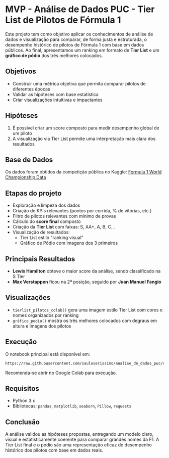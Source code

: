 # MVP - Análise de Dados PUC - Tier List de Pilotos de Fórmula 1

Este projeto tem como objetivo aplicar os conhecimentos de análise de dados e visualização para comparar, de forma justa e estruturada, o desempenho histórico de pilotos de Fórmula 1 com base em dados públicos. Ao final, apresentamos um ranking em formato de **Tier List** e um **gráfico de pódio** dos três melhores colocados.

## Objetivos
- Construir uma métrica objetiva que permita comparar pilotos de diferentes épocas
- Validar as hipóteses com base estatística
- Criar visualizações intuitivas e impactantes

## Hipóteses
1. É possível criar um score composto para medir desempenho global de um piloto
2. A visualização via Tier List permite uma interpretação mais clara dos resultados

## Base de Dados
Os dados foram obtidos da competição pública no Kaggle: [Formula 1 World Championship Data](https://www.kaggle.com/datasets/rohanrao/formula-1-world-championship-1950-2020)

## Etapas do projeto
- Exploração e limpeza dos dados
- Criação de KPIs relevantes (pontos por corrida, % de vitórias, etc.)
- Filtro de pilotos relevantes com mínimo de provas
- Cálculo do **score final** composto
- Criação da **Tier List** com faixas: S, AA+, A, B, C...
- Visualização de resultados:
  - Tier List estilo "ranking visual"
  - Gráfico de Pódio com imagens dos 3 primeiros

## Principais Resultados
- **Lewis Hamilton** obteve o maior score da análise, sendo classificado na S Tier
- **Max Verstappen** ficou na 2ª posição, seguido por **Juan Manuel Fangio**

## Visualizações
- `tierlist_pilotos_colab()` gera uma imagem estilo Tier List com cores e nomes organizados por ranking
- `gráfico_podio()` mostra os três melhores colocados com degraus em altura e imagens dos pilotos

## Execução
O notebook principal está disponível em:
```
https://raw.githubusercontent.com/sauloverissimo/analise_de_dados_puc/refs/heads/main/MVP_analise_de_dados_puc.ipynb
```
Recomenda-se abrir no Google Colab para execução.

## Requisitos
- Python 3.x
- Bibliotecas: `pandas`, `matplotlib`, `seaborn`, `Pillow`, `requests`

## Conclusão
A análise validou as hipóteses propostas, entregando um modelo claro, visual e estatisticamente coerente para comparar grandes nomes da F1. A Tier List final e o pódio são uma representação eficaz do desempenho histórico dos pilotos com base em dados reais.
